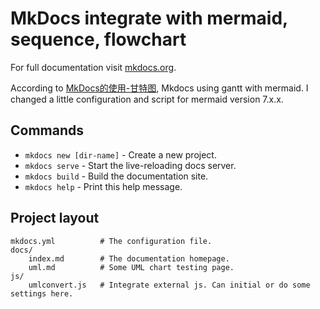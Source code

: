 # MkDocs integrate with mermaid, sequence, flowchart

For full documentation visit [mkdocs.org](http://mkdocs.org).

According to [MkDocs的使用-甘特图](https://my.oschina.net/u/3465063/blog/895151 "呼呀拉拉"), Mkdocs using gantt with mermaid. I changed a little configuration and script for mermaid version 7.x.x.


## Commands

* `mkdocs new [dir-name]` - Create a new project.
* `mkdocs serve` - Start the live-reloading docs server.
* `mkdocs build` - Build the documentation site.
* `mkdocs help` - Print this help message.

## Project layout

    mkdocs.yml          # The configuration file.
    docs/
        index.md        # The documentation homepage.
        uml.md          # Some UML chart testing page.
    js/
        umlconvert.js   # Integrate external js. Can initial or do some settings here.
